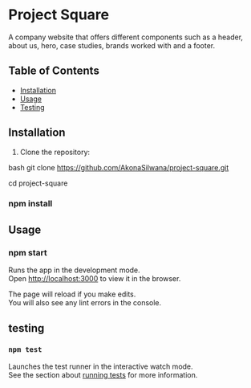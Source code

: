 # Project Square

A company website that offers different components such as a header, about us, hero, case studies, brands worked with and a footer.

## Table of Contents

- [Installation](#installation)
- [Usage](#usage)
- [Testing](#testing)

## Installation

1. Clone the repository:

bash
git clone https://github.com/AkonaSilwana/project-square.git

cd project-square

### npm install

## Usage

### npm start

Runs the app in the development mode.\
Open [http://localhost:3000](http://localhost:3000) to view it in the browser.

The page will reload if you make edits.\
You will also see any lint errors in the console.

## testing

### `npm test`

Launches the test runner in the interactive watch mode.\
See the section about [running tests](https://facebook.github.io/create-react-app/docs/running-tests) for more information.





